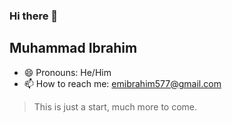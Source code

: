 ### Hi there 👋


## Muhammad Ibrahim
- 😄 Pronouns: He/Him
- 📫 How to reach me: emibrahim577@gmail.com

>This is just a start, much more to come.

<!--
**EmIbrahim/EmIbrahim** is a ✨ _special_ ✨ repository because its `README.md` (this file) appears on your GitHub profile.

Here are some ideas to get you started:

- 🔭 I’m currently working on ...
- 🌱 I’m currently learning ...
- 👯 I’m looking to collaborate on ...
- 🤔 I’m looking for help with ...
- 💬 Ask me about ...
- 📫 How to reach me: emibrahim577@gmail.com
- 😄 Pronouns: He/Him
- ⚡ Fun fact: ...
-->
